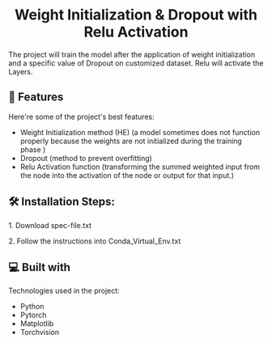 <h1 align="center" id="title">Weight Initialization &amp; Dropout with Relu Activation</h1>

<p id="description">The project will train the model after the application of weight initialization and a specific value of Dropout on customized dataset. Relu will activate the Layers.</p>

  
  
<h2>🧐 Features</h2>

Here're some of the project's best features:

*   Weight Initialization method (HE) (a model sometimes does not function properly because the weights are not initialized during the training phase )
*   Dropout (method to prevent overfitting)
*   Relu Activation function (transforming the summed weighted input from the node into the activation of the node or output for that input.)

<h2>🛠️ Installation Steps:</h2>

<p>1. Download spec-file.txt</p>

<p>2. Follow the instructions into Conda_Virtual_Env.txt</p>

  
  
<h2>💻 Built with</h2>

Technologies used in the project:

*   Python
*   Pytorch
*   Matplotlib
*   Torchvision
